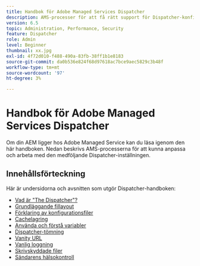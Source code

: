 ```yaml
---
title: Handbok för Adobe Managed Services Dispatcher
description: AMS-processer för att få rätt support för Dispatcher-konfigurationen.
version: 6.5
topic: Administration, Performance, Security
feature: Dispatcher
role: Admin
level: Beginner
thumbnail: xx.jpg
exl-id: 4f72d010-f488-490a-83fb-38ff1b1e8183
source-git-commit: da0b536e824f68d97618ac7bce9aec5829c3b48f
workflow-type: tm+mt
source-wordcount: '97'
ht-degree: 3%

---
```


# Handbok för Adobe Managed Services Dispatcher

Om din AEM ligger hos Adobe Managed Service kan du läsa igenom den här handboken.
Nedan beskrivs AMS-processerna för att kunna anpassa och arbeta med den medföljande Dispatcher-inställningen.

## Innehållsförteckning

Här är undersidorna och avsnitten som utgör Dispatcher-handboken:

- [Vad är &quot;The Dispatcher&quot;?](./what-is-the-dispatcher.md)
- [Grundläggande fillayout](./basic-file-layout.md)
- [Förklaring av konfigurationsfiler](./explanation-config-files.md)
- [Cachelagring](./understanding-cache.md)
- [Använda och förstå variabler](./variables.md)
- [Dispatcher-tömning](./disp-flushing.md)
- [Vanity URL](./disp-vanity-url.md)
- [Vanlig loggning](./common-logs.md)
- [Skrivskyddade filer](./immutable-files.md)
- [Sändarens hälsokontroll](./health-check.md)

